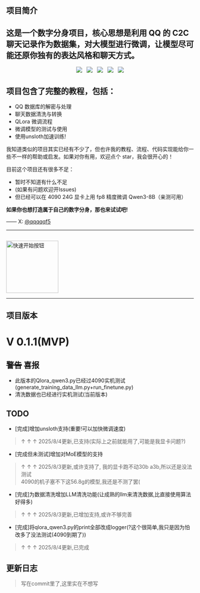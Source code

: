 ## 项目简介

## 这是一个数字分身项目，核心思想是**利用 QQ 的 C2C 聊天记录作为数据集，对大模型进行微调**，让模型尽可能还原你独有的表达风格和聊天方式。
<p align="center">
  <img src="https://img.shields.io/badge/Downloads-1-00bfff?style=for-the-badge" style="display:inline-block;margin-right:8px;">
  <img src="https://img.shields.io/github/stars/qqqqqf-q/Qing-Digital-Self?style=for-the-badge&color=ff69b4" style="display:inline-block;margin-right:8px;">
  <img src="https://img.shields.io/badge/Status-MVP-ff69b4?style=for-the-badge" style="display:inline-block;margin-right:8px;">
  <img src="https://img.shields.io/badge/Version-v0.1.1-9370DB?style=for-the-badge" style="display:inline-block;margin-right:8px;">
  <img src="https://img.shields.io/github/license/qqqqqf-q/Qing-Digital-Self?style=for-the-badge&color=8A2BE2" style="display:inline-block;">
</p>


## 项目包含了**完整的教程**，包括：

* QQ 数据库的解密与处理
* 聊天数据清洗与转换
* QLora 微调流程
* 微调模型的测试与使用
* 使用unsloth加速训练!

我知道类似的项目其实已经有不少了，但也许我的教程、流程、代码实现能给你一些不一样的帮助或启发。如果对你有用，欢迎点个 star，我会很开心的！

目前这个项目还有很多不足：

* 暂时不知道有什么不足
* (如果有问题欢迎开Issues)
* 但已经可以在 4090 24G 显卡上用 fp8 精度微调 Qwen3-8B（亲测可用）

**如果你也想打造属于自己的数字分身，那也来试试吧!**

——
X: [@qqqqqf5](https://twitter.com/qqqqqf5)

---

<a href="https://qqqqqf-q.github.io/Qing-Digital-Self/">
  <img src="https://cdn.nodeimage.com/i/MfTsvmkJD2dQj9c9XZg9XXXS6CYwZBvx.png" alt="快速开始按钮" width="140" style="margin-top: 1em;">
</a>

---

## 项目版本
# V 0.1.1(MVP)
## ~~警告~~ 喜报
* 此版本的Qlora_qwen3.py已经过4090实机测试(generate_training_data_llm.py+run_finetune.py)
* 清洗数据也已经进行实机测试(当前版本)
## TODO
* [完成]增加unsloth支持(重要!可以加快微调速度)
> ↑ ↑ ↑ 2025/8/4更新,已支持(实际上之前就能用了,可能是我显卡问题?)
* [完成但未测试]增加对MoE模型的支持  
>  ↑ ↑ ↑  2025/8/3更新,或许支持了, 我的显卡跑不动30b a3b,所以还是没法测试  
> 4090的机子塞不下这56.8g的模型,我还是不测了罢(  
* [完成]为数据清洗增加LLM清洗功能(让成熟的llm来清洗数据,比直接使用算法好得多)
> ↑ ↑ ↑  2025/8/3更新,已增加支持,或许不够完善
* [完成]将qlora_qwen3.py的print全部改成logger(?这个很简单,我只是因为怕改多了没法测试(4090到期了))  
>  ↑ ↑ ↑  2025/8/4更新,已完成

## 更新日志
> 写在commit里了,这里实在不想写
